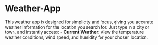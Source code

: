 # Weather-App
This weather app is designed for simplicity and focus, giving you accurate weather information for the location you search for. Just type in a city or town, and instantly access:    - **Current Weather:** View the temperature, weather conditions, wind speed, and humidity for your chosen location.   
